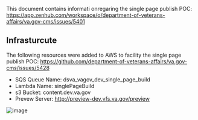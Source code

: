 This document contains informati onregaring the single page publish POC: https://app.zenhub.com/workspace/o/department-of-veterans-affairs/va.gov-cms/issues/5401

## Infrasturcute

The following resources were added to AWS to facility the single page publish POC: https://github.com/department-of-veterans-affairs/va.gov-cms/issues/5428

* SQS Queue Name: dsva_vagov_dev_single_page_build
* Lambda Name: singlePageBuild
* s3 Bucket: content.dev.va.gov
* Prevew Server: http://preview-dev.vfs.va.gov/preview

![image](https://user-images.githubusercontent.com/121603/120035192-2d596900-bfcc-11eb-9b2b-ef7a534094e5.png)
